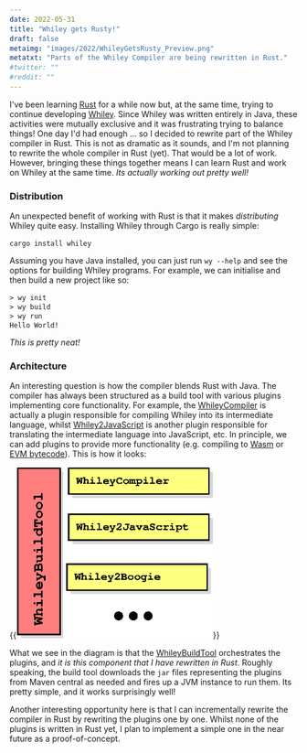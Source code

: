 ```yaml
---
date: 2022-05-31
title: "Whiley gets Rusty!"
draft: false
metaimg: "images/2022/WhileyGetsRusty_Preview.png"
metatxt: "Parts of the Whiley Compiler are being rewritten in Rust."
#twitter: ""
#reddit: ""
---
```


I've been learning [Rust](https://www.rust-lang.org/) for a while now
but, at the same time, trying to continue developing
[Whiley](https://whiley.org).  Since Whiley was written entirely in
Java, these activities were mutually exclusive and it was frustrating
trying to balance things!  One day I'd had enough ... so I decided to
rewrite part of the Whiley compiler in Rust.  This is not as dramatic
as it sounds, and I'm not planning to rewrite the whole compiler in
Rust (yet).  That would be a lot of work.  However, bringing these
things together means I can learn Rust and work on Whiley at the same
time.  _Its actually working out pretty well!_

### Distribution

An unexpected benefit of working with Rust is that it makes
_distributing_ Whiley quite easy.  Installing Whiley through Cargo is
really simple:

```
cargo install whiley
```

Assuming you have Java installed, you can just run `wy --help` and see
the options for building Whiley programs.  For example, we can
initialise and then build a new project like so:

```
> wy init
> wy build
> wy run
Hello World!
```

_This is pretty neat!_

### Architecture

An interesting question is how the compiler blends Rust with Java.
The compiler has always been structured as a build tool with various
plugins implementing core functionality.  For example, the
[WhileyCompiler](https://github.com/Whiley/WhileyCompiler) is actually
a plugin responsible for compiling Whiley into its intermediate
language, whilst
[Whiley2JavaScript](https://github.com/Whiley/Whiley2JavaScript) is
another plugin responsible for translating the intermediate language
into JavaScript, etc.  In principle, we can add plugins to provide
more functionality (e.g. compiling to
[Wasm](https://en.wikipedia.org/wiki/WebAssembly) or [EVM
bytecode](https://en.wikipedia.org/wiki/Ethereum#Virtual_machine)).
This is how it looks:

{{<img class="text-center" src="/images/2022/WhileyCompilerOverview.png" height="300px" alt="Architectural diagram of Whiley compiler.">}}

What we see in the diagram is that the
[WhileyBuildTool](https://github.com/Whiley/WhileyBuildTool)
orchestrates the plugins, and _it is this component that I have
rewritten in Rust_.  Roughly speaking, the build tool downloads the
`jar` files representing the plugins from Maven central as needed and
fires up a JVM instance to run them.  Its pretty simple, and it works
surprisingly well!

Another interesting opportunity here is that I can incrementally
rewrite the compiler in Rust by rewriting the plugins one by one.
Whilst none of the plugins is written in Rust yet, I plan to implement
a simple one in the near future as a proof-of-concept.
